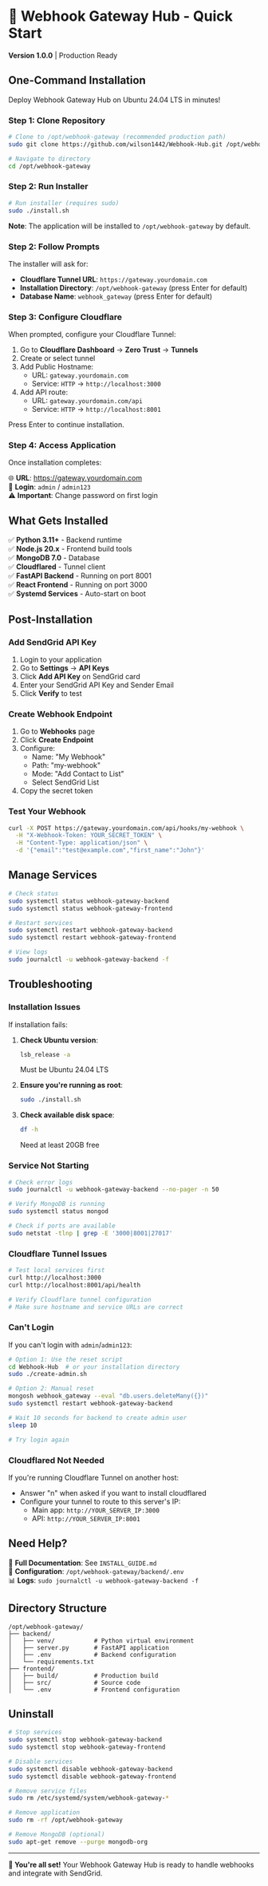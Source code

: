 # 🚀 Webhook Gateway Hub - Quick Start

**Version 1.0.0** | Production Ready

## One-Command Installation

Deploy Webhook Gateway Hub on Ubuntu 24.04 LTS in minutes!

### Step 1: Clone Repository

```bash
# Clone to /opt/webhook-gateway (recommended production path)
sudo git clone https://github.com/wilson1442/Webhook-Hub.git /opt/webhook-gateway

# Navigate to directory
cd /opt/webhook-gateway
```

### Step 2: Run Installer

```bash
# Run installer (requires sudo)
sudo ./install.sh
```

**Note**: The application will be installed to `/opt/webhook-gateway` by default.

### Step 2: Follow Prompts

The installer will ask for:
- **Cloudflare Tunnel URL**: `https://gateway.yourdomain.com`
- **Installation Directory**: `/opt/webhook-gateway` (press Enter for default)
- **Database Name**: `webhook_gateway` (press Enter for default)

### Step 3: Configure Cloudflare

When prompted, configure your Cloudflare Tunnel:

1. Go to **Cloudflare Dashboard** → **Zero Trust** → **Tunnels**
2. Create or select tunnel
3. Add Public Hostname:
   - URL: `gateway.yourdomain.com`
   - Service: `HTTP` → `http://localhost:3000`
4. Add API route:
   - URL: `gateway.yourdomain.com/api`
   - Service: `HTTP` → `http://localhost:8001`

Press Enter to continue installation.

### Step 4: Access Application

Once installation completes:

🌐 **URL**: https://gateway.yourdomain.com  
🔐 **Login**: `admin` / `admin123`  
⚠️ **Important**: Change password on first login

## What Gets Installed

✅ **Python 3.11+** - Backend runtime  
✅ **Node.js 20.x** - Frontend build tools  
✅ **MongoDB 7.0** - Database  
✅ **Cloudflared** - Tunnel client  
✅ **FastAPI Backend** - Running on port 8001  
✅ **React Frontend** - Running on port 3000  
✅ **Systemd Services** - Auto-start on boot  

## Post-Installation

### Add SendGrid API Key

1. Login to your application
2. Go to **Settings** → **API Keys**
3. Click **Add API Key** on SendGrid card
4. Enter your SendGrid API Key and Sender Email
5. Click **Verify** to test

### Create Webhook Endpoint

1. Go to **Webhooks** page
2. Click **Create Endpoint**
3. Configure:
   - Name: "My Webhook"
   - Path: "my-webhook"
   - Mode: "Add Contact to List"
   - Select SendGrid List
4. Copy the secret token

### Test Your Webhook

```bash
curl -X POST https://gateway.yourdomain.com/api/hooks/my-webhook \
  -H "X-Webhook-Token: YOUR_SECRET_TOKEN" \
  -H "Content-Type: application/json" \
  -d '{"email":"test@example.com","first_name":"John"}'
```

## Manage Services

```bash
# Check status
sudo systemctl status webhook-gateway-backend
sudo systemctl status webhook-gateway-frontend

# Restart services
sudo systemctl restart webhook-gateway-backend
sudo systemctl restart webhook-gateway-frontend

# View logs
sudo journalctl -u webhook-gateway-backend -f
```

## Troubleshooting

### Installation Issues

If installation fails:

1. **Check Ubuntu version**:
   ```bash
   lsb_release -a
   ```
   Must be Ubuntu 24.04 LTS

2. **Ensure you're running as root**:
   ```bash
   sudo ./install.sh
   ```

3. **Check available disk space**:
   ```bash
   df -h
   ```
   Need at least 20GB free

### Service Not Starting

```bash
# Check error logs
sudo journalctl -u webhook-gateway-backend --no-pager -n 50

# Verify MongoDB is running
sudo systemctl status mongod

# Check if ports are available
sudo netstat -tlnp | grep -E '3000|8001|27017'
```

### Cloudflare Tunnel Issues

```bash
# Test local services first
curl http://localhost:3000
curl http://localhost:8001/api/health

# Verify Cloudflare tunnel configuration
# Make sure hostname and service URLs are correct
```

### Can't Login

If you can't login with `admin`/`admin123`:

```bash
# Option 1: Use the reset script
cd Webhook-Hub  # or your installation directory
sudo ./create-admin.sh

# Option 2: Manual reset
mongosh webhook_gateway --eval "db.users.deleteMany({})"
sudo systemctl restart webhook-gateway-backend

# Wait 10 seconds for backend to create admin user
sleep 10

# Try login again
```

### Cloudflared Not Needed

If you're running Cloudflare Tunnel on another host:
- Answer "n" when asked if you want to install cloudflared
- Configure your tunnel to route to this server's IP:
  - Main app: `http://YOUR_SERVER_IP:3000`
  - API: `http://YOUR_SERVER_IP:8001`

## Need Help?

📖 **Full Documentation**: See `INSTALL_GUIDE.md`  
📁 **Configuration**: `/opt/webhook-gateway/backend/.env`  
📊 **Logs**: `sudo journalctl -u webhook-gateway-backend -f`  

## Directory Structure

```
/opt/webhook-gateway/
├── backend/
│   ├── venv/           # Python virtual environment
│   ├── server.py       # FastAPI application
│   ├── .env            # Backend configuration
│   └── requirements.txt
├── frontend/
│   ├── build/          # Production build
│   ├── src/            # Source code
│   └── .env            # Frontend configuration
```

## Uninstall

```bash
# Stop services
sudo systemctl stop webhook-gateway-backend
sudo systemctl stop webhook-gateway-frontend

# Disable services
sudo systemctl disable webhook-gateway-backend
sudo systemctl disable webhook-gateway-frontend

# Remove service files
sudo rm /etc/systemd/system/webhook-gateway-*

# Remove application
sudo rm -rf /opt/webhook-gateway

# Remove MongoDB (optional)
sudo apt-get remove --purge mongodb-org
```

---

**🎉 You're all set!** Your Webhook Gateway Hub is ready to handle webhooks and integrate with SendGrid.
